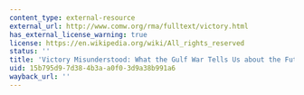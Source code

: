 ```yaml
---
content_type: external-resource
external_url: http://www.comw.org/rma/fulltext/victory.html
has_external_license_warning: true
license: https://en.wikipedia.org/wiki/All_rights_reserved
status: ''
title: 'Victory Misunderstood: What the Gulf War Tells Us about the Future of Conflict'
uid: 15b795d9-7d38-4b3a-a0f0-3d9a38b991a6
wayback_url: ''
---
```

